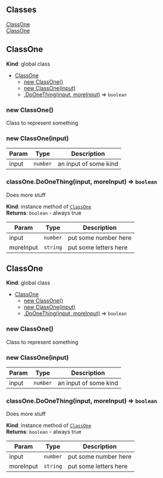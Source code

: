 ## Classes

<dl>
<dt><a href="#ClassOne">ClassOne</a></dt>
<dd></dd>
<dt><a href="#ClassOne">ClassOne</a></dt>
<dd></dd>
</dl>

<a name="ClassOne"></a>

## ClassOne
**Kind**: global class  

* [ClassOne](#ClassOne)
    * [new ClassOne()](#new_ClassOne_new)
    * [new ClassOne(input)](#new_ClassOne_new)
    * [.DoOneThing(input, moreInput)](#ClassOne+DoOneThing) ⇒ <code>boolean</code>

<a name="new_ClassOne_new"></a>

### new ClassOne()
Class to represent something

<a name="new_ClassOne_new"></a>

### new ClassOne(input)

| Param | Type | Description |
| --- | --- | --- |
| input | <code>number</code> | an input of some kind |

<a name="ClassOne+DoOneThing"></a>

### classOne.DoOneThing(input, moreInput) ⇒ <code>boolean</code>
Does more stuff

**Kind**: instance method of [<code>ClassOne</code>](#ClassOne)  
**Returns**: <code>boolean</code> - always true  

| Param | Type | Description |
| --- | --- | --- |
| input | <code>number</code> | put some number here |
| moreInput | <code>string</code> | put some letters here |

<a name="ClassOne"></a>

## ClassOne
**Kind**: global class  

* [ClassOne](#ClassOne)
    * [new ClassOne()](#new_ClassOne_new)
    * [new ClassOne(input)](#new_ClassOne_new)
    * [.DoOneThing(input, moreInput)](#ClassOne+DoOneThing) ⇒ <code>boolean</code>

<a name="new_ClassOne_new"></a>

### new ClassOne()
Class to represent something

<a name="new_ClassOne_new"></a>

### new ClassOne(input)

| Param | Type | Description |
| --- | --- | --- |
| input | <code>number</code> | an input of some kind |

<a name="ClassOne+DoOneThing"></a>

### classOne.DoOneThing(input, moreInput) ⇒ <code>boolean</code>
Does more stuff

**Kind**: instance method of [<code>ClassOne</code>](#ClassOne)  
**Returns**: <code>boolean</code> - always true  

| Param | Type | Description |
| --- | --- | --- |
| input | <code>number</code> | put some number here |
| moreInput | <code>string</code> | put some letters here |

